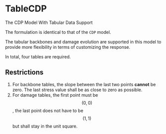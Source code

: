 # TableCDP

The CDP Model With Tabular Data Support

The formulation is identical to that of the `CDP` model.

The tabular backbones and damage evolution are supported in this model to provide more flexibility in terms of
customizing the response.

In total, four tables are required.

## Restrictions

1. For backbone tables, the slope between the last two points **cannot** be zero. The last stress value shall be as
   close to zero as possible.
2. For damage tables, the first point must be $$(0,0)$$, the last point does not have to be $$(1,1)$$ but shall stay in
   the unit square.
